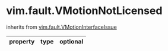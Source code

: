 vim.fault.VMotionNotLicensed
============================
inherits from [vim.fault.VMotionInterfaceIssue](docs/vim.fault.VMotionInterfaceIssue.md)

| property | type | optional |
|:---------|:-----|:---------|
